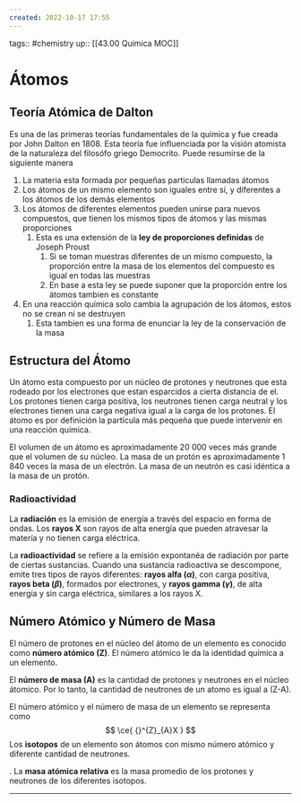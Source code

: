 ```yaml
---
created: 2022-10-17 17:55
---
```

tags:: #chemistry 
up:: [[43.00 Quimica MOC]]
# Átomos
## Teoría Atómica de Dalton 
Es una de las primeras teorías fundamentales de la química y fue creada por John Dalton en 1808. Esta teoría fue influenciada por la visión atomista de la naturaleza del filosófo griego Democrito. Puede resumirse de la siguiente manera

1. La materia esta formada por pequeñas particulas llamadas átomos
2. Los átomos de un mismo elemento son iguales entre sí, y diferentes a los átomos de los demás elementos
3. Los átomos de diferentes elementos pueden unirse para nuevos compuestos, que tienen los mismos tipos de átomos y las mismas proporciones
	1. Esta es una extensión de la **ley de proporciones definidas** de Joseph Proust
		1. Si se toman muestras diferentes de un mismo compuesto, la proporción entre la masa de los elementos del compuesto es igual en todas las muestras
		2. En base a esta ley se puede suponer que la proporción entre los átomos tambien es constante
4. En una reacción química solo cambia la agrupación de los átomos, estos no se crean ni se destruyen
	1. Esta tambien es una forma de enunciar la ley de la conservación de la masa

## Estructura del Átomo
Un átomo esta compuesto por un núcleo de protones y neutrones que esta rodeado por los electrones que estan esparcidos a cierta distancia de el. Los protones tienen carga positiva, los neutrones tienen carga neutral y los electrones tienen una carga negativa igual a la carga de los protones. El átomo es por definición la partícula más pequeña que puede intervenir en una reacción química.

El volumen de un átomo es aproximadamente 20 000 veces más grande que el volumen de su núcleo. La masa de un protón es aproximadamente 1 840 veces la masa de un electrón. La masa de un neutrón es casi idéntica a la masa de un protón.

### Radioactividad
La **radiación** es la emisión de energía a través del espacio en forma de ondas. Los **rayos X** son rayos de alta energía que pueden atravesar la matería y no tienen carga eléctrica.

La **radioactividad** se refiere a la emisión expontanéa de radiación por parte de ciertas sustancias. Cuando una sustancia radioactiva se descompone, emite tres tipos de rayos diferentes: **rayos alfa ($\alpha$)**, con carga positiva, **rayos beta ($\beta$)**, formados por electrones, y **rayos gamma ($\gamma)$**, de alta energía y sin carga eléctrica, similares a los rayos X.

## Número Atómico y Número de Masa
El número de protones en el núcleo del átomo de un elemento es conocido como **número atómico (Z)**. El número atómico le da la identidad química a un elemento.

El **número de masa (A)** es la cantidad de protones y neutrones en el núcleo átomico. Por lo tanto, la cantidad de neutrones de un atomo es igual a (Z-A).

El número atómico y el número de masa de un elemento se representa como $$
\ce{ {}^{Z}_{A}X }
$$
Los **isotopos** de un elemento son átomos con mismo número atómico y diferente cantidad de neutrones.

. La **masa atómica relativa** es la masa promedio de los protones y neutrones de los diferentes isotopos.
___
